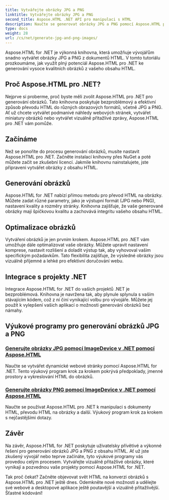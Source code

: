 ```yaml
---
title: Vytvářejte obrázky JPG a PNG
linktitle: Vytvářejte obrázky JPG a PNG
second_title: Aspose.HTML .NET API pro manipulaci s HTML
description: Naučte se generovat obrázky JPG a PNG pomocí Aspose.HTML pro .NET pomocí našich výukových programů. Vytvářejte úžasnou grafiku bez námahy.
type: docs
weight: 28
url: /cs/net/generate-jpg-and-png-images/
---
```

 
Aspose.HTML for .NET je výkonná knihovna, která umožňuje vývojářům snadno vytvářet obrázky JPG a PNG z dokumentů HTML. V tomto tutoriálu prozkoumáme, jak využít plný potenciál Aspose.HTML pro .NET ke generování vysoce kvalitních obrázků z vašeho obsahu HTML.

## Proč Aspose.HTML pro .NET?

Nejprve si proberme, proč byste měli zvolit Aspose.HTML pro .NET pro generování obrázků. Tato knihovna poskytuje bezproblémový a efektivní způsob převodu HTML do různých obrazových formátů, včetně JPG a PNG. Ať už chcete vytvářet podmanivé náhledy webových stránek, vytvářet miniatury obrázků nebo vytvářet vizuálně přitažlivé zprávy, Aspose.HTML pro .NET vám pomůže.

## Začínáme

Než se ponoříte do procesu generování obrázků, musíte nastavit Aspose.HTML pro .NET. Začněte instalací knihovny přes NuGet a poté můžete začít se zkušební licencí. Jakmile knihovnu nainstalujete, jste připraveni vytvářet obrázky z obsahu HTML.

## Generování obrázků

Aspose.HTML for .NET nabízí přímou metodu pro převod HTML na obrázky. Můžete zadat různé parametry, jako je výstupní formát (JPG nebo PNG), nastavení kvality a rozměry stránky. Knihovna zajišťuje, že vaše generované obrázky mají špičkovou kvalitu a zachovává integritu vašeho obsahu HTML.

## Optimalizace obrázků

Vytváření obrázků je jen prvním krokem. Aspose.HTML pro .NET vám umožňuje dále optimalizovat vaše obrázky. Můžete upravit nastavení komprese, nastavit rozlišení a doladit výstup tak, aby vyhovoval vašim specifickým požadavkům. Tato flexibilita zajišťuje, že výsledné obrázky jsou vizuálně příjemné a lehké pro efektivní doručování webu.

## Integrace s projekty .NET

Integrace Aspose.HTML for .NET do vašich projektů .NET je bezproblémová. Knihovna je navržena tak, aby plynule splynula s vaším stávajícím kódem, což z ní činí vynikající volbu pro vývojáře. Můžete jej použít k vylepšení vašich aplikací o možnosti generování obrázků bez námahy.

## Výukové programy pro generování obrázků JPG a PNG
### [Generujte obrázky JPG pomocí ImageDevice v .NET pomocí Aspose.HTML](./generate-jpg-images-by-imagedevice/)
Naučte se vytvářet dynamické webové stránky pomocí Aspose.HTML for .NET. Tento výukový program krok za krokem pokrývá předpoklady, jmenné prostory a vykreslování HTML do obrázků.
### [Generujte obrázky PNG pomocí ImageDevice v .NET pomocí Aspose.HTML](./generate-png-images-by-imagedevice/)
Naučte se používat Aspose.HTML pro .NET k manipulaci s dokumenty HTML, převodu HTML na obrázky a další. Výukový program krok za krokem s nejčastějšími dotazy.

## Závěr

Na závěr, Aspose.HTML for .NET poskytuje uživatelsky přívětivé a výkonné řešení pro generování obrázků JPG a PNG z obsahu HTML. Ať už jste zkušený vývojář nebo teprve začínáte, tyto výukové programy vás provedou celým procesem. Vytvářejte vizuálně přitažlivé obrázky, které vynikají a pozvednou vaše projekty pomocí Aspose.HTML for .NET.

Tak proč čekat? Začněte objevovat svět HTML na konverzi obrázků s Aspose.HTML pro .NET ještě dnes. Odemkněte nové možnosti a udělejte své webové a desktopové aplikace ještě poutavější a vizuálně přitažlivější. Šťastné kódování!